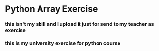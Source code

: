 # Python Array Exercise
### this isn't my skill and I upload it just for send to my teacher as exercise
### this is my university exercise for python course
